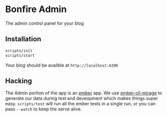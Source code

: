 # Bonfire Admin

The admin control panel for your blog

## Installation

```bash
scripts/init
scripts/start
```

Your blog should be availble at `http://localhost:4200`

## Hacking

The Admin portion of the app is an [ember](emberjs.com) app. We use
[ember-cli-mirage](ember-cli-mirage.com) to generate our data during test and
deveopment which makes things super easy. `scripts/test` will run all the ember
tests in a single run, or you can pass `--watch` to keep the serve alive.
